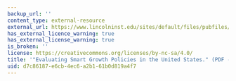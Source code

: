 ```yaml
---
backup_url: ''
content_type: external-resource
external_url: https://www.lincolninst.edu/sites/default/files/pubfiles/evaluating-smart-growth-full.pdf
has_external_licence_warning: true
has_external_license_warning: true
is_broken: ''
license: https://creativecommons.org/licenses/by-nc-sa/4.0/
title: '"Evaluating Smart Growth Policies in the United States." (PDF - 1.3MB)'
uid: d7c86187-e6cb-4ec6-a2b1-61b0d819a4f7
---
```


